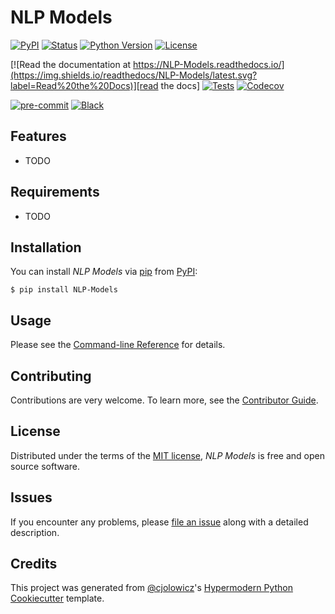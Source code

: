 # NLP Models

[![PyPI](https://img.shields.io/pypi/v/NLP-Models.svg)][pypi_]
[![Status](https://img.shields.io/pypi/status/NLP-Models.svg)][status]
[![Python Version](https://img.shields.io/pypi/pyversions/NLP-Models)][python version]
[![License](https://img.shields.io/pypi/l/NLP-Models)][license]

[![Read the documentation at https://NLP-Models.readthedocs.io/](https://img.shields.io/readthedocs/NLP-Models/latest.svg?label=Read%20the%20Docs)][read the docs]
[![Tests](https://github.com/Joselier3/NLP-Models/workflows/Tests/badge.svg)][tests]
[![Codecov](https://codecov.io/gh/Joselier3/NLP-Models/branch/main/graph/badge.svg)][codecov]

[![pre-commit](https://img.shields.io/badge/pre--commit-enabled-brightgreen?logo=pre-commit&logoColor=white)][pre-commit]
[![Black](https://img.shields.io/badge/code%20style-black-000000.svg)][black]

[pypi_]: https://pypi.org/project/NLP-Models/
[status]: https://pypi.org/project/NLP-Models/
[python version]: https://pypi.org/project/NLP-Models
[read the docs]: https://NLP-Models.readthedocs.io/
[tests]: https://github.com/Joselier3/NLP-Models/actions?workflow=Tests
[codecov]: https://app.codecov.io/gh/Joselier3/NLP-Models
[pre-commit]: https://github.com/pre-commit/pre-commit
[black]: https://github.com/psf/black

## Features

- TODO

## Requirements

- TODO

## Installation

You can install _NLP Models_ via [pip] from [PyPI]:

```console
$ pip install NLP-Models
```

## Usage

Please see the [Command-line Reference] for details.

## Contributing

Contributions are very welcome.
To learn more, see the [Contributor Guide].

## License

Distributed under the terms of the [MIT license][license],
_NLP Models_ is free and open source software.

## Issues

If you encounter any problems,
please [file an issue] along with a detailed description.

## Credits

This project was generated from [@cjolowicz]'s [Hypermodern Python Cookiecutter] template.

[@cjolowicz]: https://github.com/cjolowicz
[pypi]: https://pypi.org/
[hypermodern python cookiecutter]: https://github.com/cjolowicz/cookiecutter-hypermodern-python
[file an issue]: https://github.com/Joselier3/NLP-Models/issues
[pip]: https://pip.pypa.io/

<!-- github-only -->

[license]: https://github.com/Joselier3/NLP-Models/blob/main/LICENSE
[contributor guide]: https://github.com/Joselier3/NLP-Models/blob/main/CONTRIBUTING.md
[command-line reference]: https://NLP-Models.readthedocs.io/en/latest/usage.html
